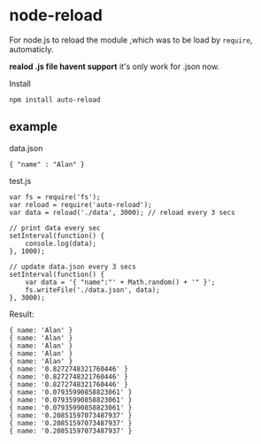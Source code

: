 node-reload
===========

For node.js to reload the module ,which was to be load by `require`, automaticly.

**realod .js file havent support** it's only work for .json now.

Install

    npm install auto-reload

example
------------

data.json

    { "name" : "Alan" }

test.js

    var fs = require('fs');
    var reload = require('auto-reload');
    var data = reload('./data', 3000); // reload every 3 secs
    
    // print data every sec
    setInterval(function() {
        console.log(data);
    }, 1000);
    
    // update data.json every 3 secs
    setInterval(function() {
        var data = '{ "name":"' + Math.random() + '" }';
        fs.writeFile('./data.json', data);
    }, 3000);

Result:

    { name: 'Alan' }
    { name: 'Alan' }
    { name: 'Alan' }
    { name: 'Alan' }
    { name: 'Alan' }
    { name: '0.8272748321760446' }
    { name: '0.8272748321760446' }
    { name: '0.8272748321760446' }
    { name: '0.07935990858823061' }
    { name: '0.07935990858823061' }
    { name: '0.07935990858823061' }
    { name: '0.20851597073487937' }
    { name: '0.20851597073487937' }
    { name: '0.20851597073487937' }